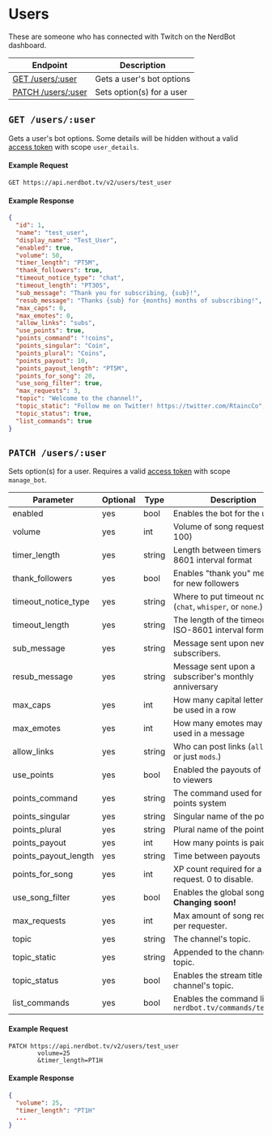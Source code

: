 # Users

These are someone who has connected with Twitch on the NerdBot dashboard.

|Endpoint|Description|
|---|---|
|[GET /users/:user](#get-usersuser)|Gets a user's bot options|
|[PATCH /users/:user](#patch-usersuser)|Sets option(s) for a user|

## `GET /users/:user`
Gets a user's bot options. Some details will be hidden without a valid [access token](../authentication.md) with scope `user_details`.

#### Example Request
    GET https://api.nerdbot.tv/v2/users/test_user
#### Example Response
```JSON
{
  "id": 1,
  "name": "test_user",
  "display_name": "Test_User",
  "enabled": true,
  "volume": 50,
  "timer_length": "PT5M",
  "thank_followers": true,
  "timeout_notice_type": "chat",
  "timeout_length": "PT30S",
  "sub_message": "Thank you for subscribing, {sub}!",
  "resub_message": "Thanks {sub} for {months} months of subscribing!",
  "max_caps": 0,
  "max_emotes": 0,
  "allow_links": "subs",
  "use_points": true,
  "points_command": "!coins",
  "points_singular": "Coin",
  "points_plural": "Coins",
  "points_payout": 10,
  "points_payout_length": "PT5M",
  "points_for_song": 20,
  "use_song_filter": true,
  "max_requests": 3,
  "topic": "Welcome to the channel!",
  "topic_static": "Follow me on Twitter! https://twitter.com/RtaincCo",
  "topic_status": true,
  "list_commands": true
}
```
## `PATCH /users/:user`
Sets option(s) for a user. Requires a valid [access token](../authentication.md) with scope `manage_bot`.

|Parameter|Optional|Type|Description|
---|---|---|---
enabled|yes|bool|Enables the bot for the user
volume|yes|int|Volume of song requests (0-100)
timer_length|yes|string|Length between timers in ISO-8601 interval format
thank_followers|yes|bool|Enables "thank you" messages for new followers
timeout_notice_type|yes|string|Where to put timeout notices (`chat`, `whisper`, or `none`.)
timeout_length|yes|string|The length of the timeout in ISO-8601 interval format.
sub_message|yes|string|Message sent upon new subscribers.
resub_message|yes|string|Message sent upon a subscriber's monthly anniversary
max_caps|yes|int|How many capital letters may be used in a row
max_emotes|yes|int|How many emotes may be used in a message
allow_links|yes|string|Who can post links (`all`, `subs`, or just `mods`.)
use_points|yes|bool|Enabled the payouts of points to viewers
points_command|yes|string|The command used for the points system
points_singular|yes|string|Singular name of the points
points_plural|yes|string|Plural name of the points
points_payout|yes|int|How many points is paid out
points_payout_length|yes|string|Time between payouts
points_for_song|yes|int|XP count required for a song request. 0 to disable.
use_song_filter|yes|bool|Enables the global song filter. **Changing soon!**
max_requests|yes|int|Max amount of song requests per requester.
topic|yes|string|The channel's topic.
topic_static|yes|string|Appended to the channel's topic.
topic_status|yes|bool|Enables the stream title in the channel's topic.
list_commands|yes|bool|Enables the command list at `nerdbot.tv/commands/test_user`

#### Example Request
    PATCH https://api.nerdbot.tv/v2/users/test_user
            volume=25
            &timer_length=PT1H
#### Example Response
```JSON
{
  "volume": 25,
  "timer_length": "PT1H"
  ...
}
```
